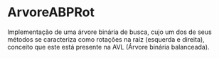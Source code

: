 # ArvoreABPRot
Implementação de uma árvore binária de busca, cujo um dos de seus métodos se caracteriza como rotações na raíz (esquerda e direita), conceito que este está presente na AVL (Árvore binária balanceada).
